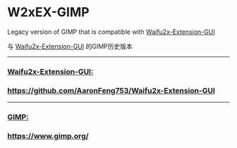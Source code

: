 # W2xEX-GIMP

Legacy version of GIMP that is compatible with [Waifu2x-Extension-GUI](https://github.com/AaronFeng753/Waifu2x-Extension-GUI)

与 [Waifu2x-Extension-GUI](https://github.com/AaronFeng753/Waifu2x-Extension-GUI) 的GIMP历史版本


---

### [Waifu2x-Extension-GUI:](https://github.com/AaronFeng753/Waifu2x-Extension-GUI)
### https://github.com/AaronFeng753/Waifu2x-Extension-GUI

---

### [GIMP:](https://www.gimp.org/)
### https://www.gimp.org/
